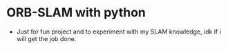 # ORB-SLAM with python
- Just for fun project and to experiment with my SLAM knowledge, idk if i will get the job done.
